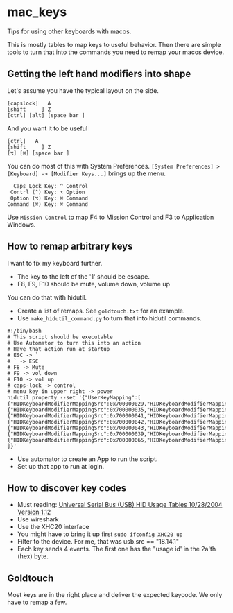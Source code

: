 # mac_keys

Tips for using other keyboards with macos.

This is mostly tables to map keys to useful behavior.
Then there are simple tools to turn that into the
commands you need to remap your macos device.

## Getting the left hand modifiers into shape

Let's assume you have the typical layout on the side.

```
[capslock]   A
[shift     ] Z
[ctrl] [alt] [space bar ]
```
And you want it to be useful
```
[ctrl]   A
[shift     ] Z
[⌥] [⌘] [space bar ]
```

You can do most of this with System Preferences.
`[System Preferences] > [Keyboard] -> [Modifier Keys...]` brings up the menu.

```
  Caps Lock Key: ^ Control
 Contrl (^) Key: ⌥ Option
 Option (⌥) Key: ⌘ Command
Command (⌘) Key: ⌘ Command
```

Use `Mission Control` to map F4 to Mission Control and F3 to Application Windows.


## How to remap arbitrary keys

I want to fix my keyboard further.
- The key to the left of the '1' should be escape.
- F8, F9, F10 should be mute, volume down, volume up

You can do that with hidutil. 

- Create a list of remaps. See `goldtouch.txt` for an example.
- Use `make_hidutil_command.py` to turn that into hidutil commands.
```
#!/bin/bash
# This script should be executable
# Use Automator to turn this into an action
# Have that action run at startup
# ESC -> `
# ` -> ESC
# F8 -> Mute
# F9 -> vol down
# F10 -> vol up
# caps-lock -> control
# menu key in upper right -> power
hidutil property --set '{"UserKeyMapping":[
{"HIDKeyboardModifierMappingSrc":0x700000029,"HIDKeyboardModifierMappingDst":0x700000035},
{"HIDKeyboardModifierMappingSrc":0x700000035,"HIDKeyboardModifierMappingDst":0x700000029},
{"HIDKeyboardModifierMappingSrc":0x700000041,"HIDKeyboardModifierMappingDst":0x70000007F},
{"HIDKeyboardModifierMappingSrc":0x700000042,"HIDKeyboardModifierMappingDst":0x700000081},
{"HIDKeyboardModifierMappingSrc":0x700000043,"HIDKeyboardModifierMappingDst":0x700000080},
{"HIDKeyboardModifierMappingSrc":0x700000039,"HIDKeyboardModifierMappingDst":0x7000000E0},
{"HIDKeyboardModifierMappingSrc":0x700000065,"HIDKeyboardModifierMappingDst":0x700000066}
]}'
```
- Use automator to create an App to run the script.
- Set up that app to run at login.

## How to discover key codes

- Must reading: [Universal Serial Bus (USB) HID Usage Tables 10/28/2004 Version 1.12](https://www.usb.org/sites/default/files/documents/hut1_12v2.pdf)
- Use wireshark
- Use the XHC20 interface
- You might have to bring it up first `sudo ifconfig XHC20 up`
- Filter to the device. For me, that was usb.src == "18.14.1"
- Each key sends 4 events.  The first one has the "usage id'
  in the 2a'th (hex) byte.

## Goldtouch

Most keys are in the right place and deliver the expected keycode.
We only have to remap a few.
